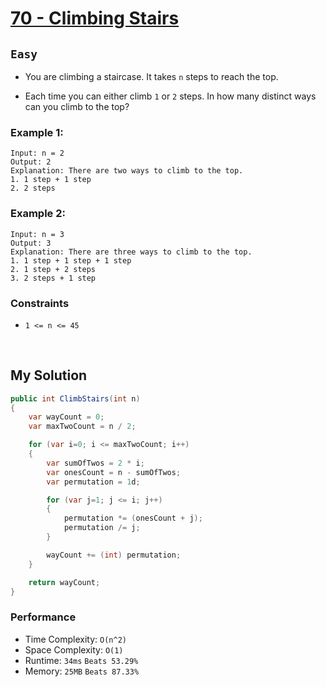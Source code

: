 [leet]: https://leetcode.com/problems/climbing-stairs/

# [70 - Climbing Stairs][leet]

## ```Easy```

- You are climbing a staircase. It takes ```n``` steps to reach the top.

- Each time you can either climb ```1``` or ```2``` steps. In how many distinct ways can you climb to the top?

### Example 1:

```
Input: n = 2
Output: 2
Explanation: There are two ways to climb to the top.
1. 1 step + 1 step
2. 2 steps
```

### Example 2:

```
Input: n = 3
Output: 3
Explanation: There are three ways to climb to the top.
1. 1 step + 1 step + 1 step
2. 1 step + 2 steps
3. 2 steps + 1 step
```

### Constraints
- ```1 <= n <= 45```

<br>

## My Solution

```cs
public int ClimbStairs(int n)
{
    var wayCount = 0;
    var maxTwoCount = n / 2;

    for (var i=0; i <= maxTwoCount; i++)
    {
        var sumOfTwos = 2 * i;
        var onesCount = n - sumOfTwos;
        var permutation = 1d;

        for (var j=1; j <= i; j++)
        {
            permutation *= (onesCount + j);
            permutation /= j;
        }

        wayCount += (int) permutation;
    }

    return wayCount;
}
```

### Performance

- Time Complexity: ```O(n^2)```
- Space Complexity: ```O(1)```
- Runtime: ```34ms``` ```Beats 53.29%```
- Memory: ```25MB``` ```Beats 87.33%```
